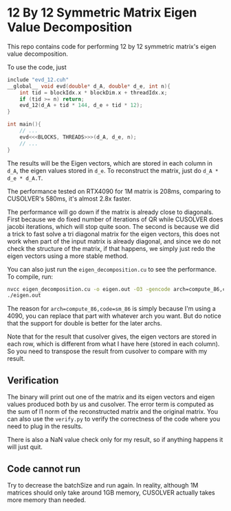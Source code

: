# 12 By 12 Symmetric Matrix Eigen Value Decomposition

This repo contains code for performing 12 by 12 symmetric matrix's eigen value decomposition.

To use the code, just 

``` c++
include "evd_12.cuh"
__global__ void evd(double* d_A, double* d_e, int n){
    int tid = blockIdx.x * blockDim.x + threadIdx.x;
    if (tid >= n) return;
    evd_12(d_A + tid * 144, d_e + tid * 12);
}

int main(){
    // ...
    evd<<<BLOCKS, THREADS>>>(d_A, d_e, n);
    // ...
}
```

The results will be the Eigen vectors, which are stored in each column in `d_A`, the eigen values stored in `d_e`. To reconstruct the matrix, just do `d_A * d_e * d_A.T`.

The performance tested on RTX4090 for 1M matrix is 208ms, comparing to CUSOLVER's 580ms, it's almost 2.8x faster.

The performance will go down if the matrix is already close to diagonals. First because we do fixed number of iterations of QR while CUSOLVER does jacobi iterations, which will stop quite soon. The second is because we did a trick to fast solve a tri diagonal matrix for the eigen vectors, this does not work when part of the input matrix is already diagonal, and since we do not check the structure of the matrix, if that happens, we simply just redo the eigen vectors using a more stable method.

You can also just run the `eigen_decomposition.cu` to see the performance. To compile, run:


``` bash
nvcc eigen_decomposition.cu -o eigen.out -O3 -gencode arch=compute_86,code=sm_86 -use_fast_math -lcusolver
./eigen.out
```

The reason for `arch=compute_86,code=sm_86` is simply because I'm using a 4090, you can replace that part with whatever arch you want. But do notice that the support for double is better for the later archs.

Note that for the result that cusolver gives, the eigen vectors are stored in each row, which is different from what I have here (stored in each column). So you need to transpose the result from cusolver to compare with my result.

## Verification

The binary will print out one of the matrix and its eigen vectors and eigen values produced both by us and cusolver. The error term is computed as the sum of l1 norm of the reconstructed matrix and the original matrix. You can also use the `verify.py` to verify the correctness of the code where you need to plug in the results.

There is also a NaN value check only for my result, so if anything happens it will just quit. 

## Code cannot run

Try to decrease the batchSize and run again. In reality, although 1M matrices should only take around 1GB memory, CUSOLVER actually takes more memory than needed.
